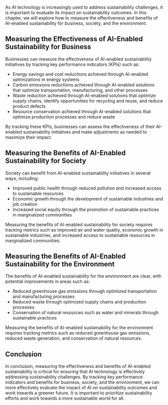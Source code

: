 

As AI technology is increasingly used to address sustainability challenges, it is important to evaluate its impact on sustainability outcomes. In this chapter, we will explore how to measure the effectiveness and benefits of AI-enabled sustainability for business, society, and the environment.

Measuring the Effectiveness of AI-Enabled Sustainability for Business
---------------------------------------------------------------------

Businesses can measure the effectiveness of AI-enabled sustainability initiatives by tracking key performance indicators (KPIs) such as:

* Energy savings and cost reductions achieved through AI-enabled optimizations in energy systems
* Carbon emissions reductions achieved through AI-enabled solutions that optimize transportation, manufacturing, and other processes
* Waste reduction achieved through AI-enabled solutions that optimize supply chains, identify opportunities for recycling and reuse, and reduce product defects
* Resource conservation achieved through AI-enabled solutions that optimize production processes and reduce waste

By tracking these KPIs, businesses can assess the effectiveness of their AI-enabled sustainability initiatives and make adjustments as needed to maximize their impact.

Measuring the Benefits of AI-Enabled Sustainability for Society
---------------------------------------------------------------

Society can benefit from AI-enabled sustainability initiatives in several ways, including:

* Improved public health through reduced pollution and increased access to sustainable resources
* Economic growth through the development of sustainable industries and job creation
* Increased social equity through the promotion of sustainable practices in marginalized communities

Measuring the benefits of AI-enabled sustainability for society requires tracking metrics such as improved air and water quality, economic growth in sustainable industries, and increased access to sustainable resources in marginalized communities.

Measuring the Benefits of AI-Enabled Sustainability for the Environment
-----------------------------------------------------------------------

The benefits of AI-enabled sustainability for the environment are clear, with potential improvements in areas such as:

* Reduced greenhouse gas emissions through optimized transportation and manufacturing processes
* Reduced waste through optimized supply chains and production processes
* Conservation of natural resources such as water and minerals through sustainable practices

Measuring the benefits of AI-enabled sustainability for the environment requires tracking metrics such as reduced greenhouse gas emissions, reduced waste generation, and conservation of natural resources.

Conclusion
----------

In conclusion, measuring the effectiveness and benefits of AI-enabled sustainability is critical for ensuring that AI technology is effectively addressing sustainability challenges. By tracking key performance indicators and benefits for business, society, and the environment, we can more effectively evaluate the impact of AI on sustainability outcomes and work towards a greener future. It is important to prioritize sustainability efforts and work towards a more sustainable world for all.
